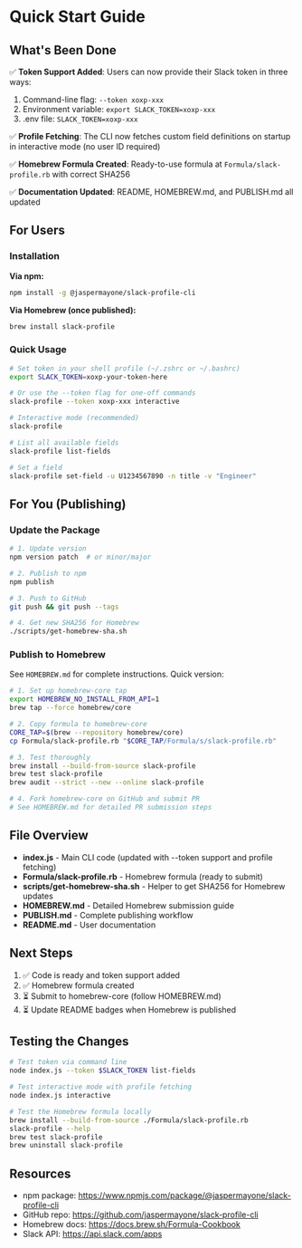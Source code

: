# Quick Start Guide

## What's Been Done

✅ **Token Support Added**: Users can now provide their Slack token in three ways:
1. Command-line flag: `--token xoxp-xxx`
2. Environment variable: `export SLACK_TOKEN=xoxp-xxx`
3. .env file: `SLACK_TOKEN=xoxp-xxx`

✅ **Profile Fetching**: The CLI now fetches custom field definitions on startup in interactive mode (no user ID required)

✅ **Homebrew Formula Created**: Ready-to-use formula at `Formula/slack-profile.rb` with correct SHA256

✅ **Documentation Updated**: README, HOMEBREW.md, and PUBLISH.md all updated

## For Users

### Installation

**Via npm:**
```bash
npm install -g @jaspermayone/slack-profile-cli
```

**Via Homebrew (once published):**
```bash
brew install slack-profile
```

### Quick Usage

```bash
# Set token in your shell profile (~/.zshrc or ~/.bashrc)
export SLACK_TOKEN=xoxp-your-token-here

# Or use the --token flag for one-off commands
slack-profile --token xoxp-xxx interactive

# Interactive mode (recommended)
slack-profile

# List all available fields
slack-profile list-fields

# Set a field
slack-profile set-field -u U1234567890 -n title -v "Engineer"
```

## For You (Publishing)

### Update the Package

```bash
# 1. Update version
npm version patch  # or minor/major

# 2. Publish to npm
npm publish

# 3. Push to GitHub
git push && git push --tags

# 4. Get new SHA256 for Homebrew
./scripts/get-homebrew-sha.sh
```

### Publish to Homebrew

See `HOMEBREW.md` for complete instructions. Quick version:

```bash
# 1. Set up homebrew-core tap
export HOMEBREW_NO_INSTALL_FROM_API=1
brew tap --force homebrew/core

# 2. Copy formula to homebrew-core
CORE_TAP=$(brew --repository homebrew/core)
cp Formula/slack-profile.rb "$CORE_TAP/Formula/s/slack-profile.rb"

# 3. Test thoroughly
brew install --build-from-source slack-profile
brew test slack-profile
brew audit --strict --new --online slack-profile

# 4. Fork homebrew-core on GitHub and submit PR
# See HOMEBREW.md for detailed PR submission steps
```

## File Overview

- **index.js** - Main CLI code (updated with --token support and profile fetching)
- **Formula/slack-profile.rb** - Homebrew formula (ready to submit)
- **scripts/get-homebrew-sha.sh** - Helper to get SHA256 for Homebrew updates
- **HOMEBREW.md** - Detailed Homebrew submission guide
- **PUBLISH.md** - Complete publishing workflow
- **README.md** - User documentation

## Next Steps

1. ✅ Code is ready and token support added
2. ✅ Homebrew formula created
3. ⏳ Submit to homebrew-core (follow HOMEBREW.md)
4. ⏳ Update README badges when Homebrew is published

## Testing the Changes

```bash
# Test token via command line
node index.js --token $SLACK_TOKEN list-fields

# Test interactive mode with profile fetching
node index.js interactive

# Test the Homebrew formula locally
brew install --build-from-source ./Formula/slack-profile.rb
slack-profile --help
brew test slack-profile
brew uninstall slack-profile
```

## Resources

- npm package: https://www.npmjs.com/package/@jaspermayone/slack-profile-cli
- GitHub repo: https://github.com/jaspermayone/slack-profile-cli
- Homebrew docs: https://docs.brew.sh/Formula-Cookbook
- Slack API: https://api.slack.com/apps
